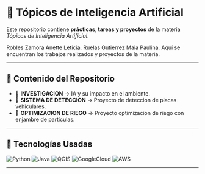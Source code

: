 # 🤖 Tópicos de Inteligencia Artificial

Este repositorio contiene **prácticas, tareas y proyectos** de la materia *Tópicos de Inteligencia Artificial*.

Robles Zamora Anette Leticia.
Ruelas Gutierrez Maia Paulina.
Aquí se encuentran los trabajos realizados y proyectos de la materia.

---

## 📂 Contenido del Repositorio
- 📘 **INVESTIGACION** → IA y su impacto en el ambiente.
- 🔢 **SISTEMA DE DETECCION** → Proyecto de deteccion de placas vehiculares.
- 🧠 **OPTIMIZACION DE RIEGO** → Proyecto optimizacion de riego con enjambre de particulas.

---

## 🚀 Tecnologías Usadas
![Python](https://img.shields.io/badge/Python-3.10-blue?logo=python)
![Java](https://img.shields.io/badge/Java-17-red?logo=java)
![QGIS](https://img.shields.io/badge/QGIS-Geospatial-green?logo=qgis)
![GoogleCloud](https://img.shields.io/badge/Google%20Cloud-Cloud-blue?logo=googlecloud)
![AWS](https://img.shields.io/badge/AWS-Cloud-orange?logo=amazonaws)


---

